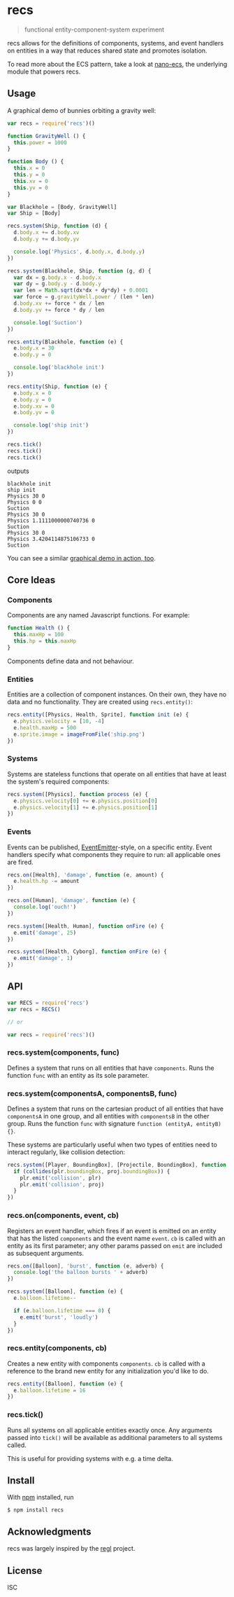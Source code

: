 # recs

> functional entity-component-system experiment

recs allows for the definitions of components, systems, and event handlers on
entities in a way that reduces shared state and promotes isolation.

To read more about the ECS pattern, take a look at
[nano-ecs](https://github.com/noffle/nano-ecs), the underlying module that
powers recs.

## Usage

A graphical demo of bunnies orbiting a gravity well:

```js
var recs = require('recs')()

function GravityWell () {
  this.power = 1000
}

function Body () {
  this.x = 0
  this.y = 0
  this.xv = 0
  this.yv = 0
}

var Blackhole = [Body, GravityWell]
var Ship = [Body]

recs.system(Ship, function (d) {
  d.body.x += d.body.xv
  d.body.y += d.body.yv

  console.log('Physics', d.body.x, d.body.y)
})

recs.system(Blackhole, Ship, function (g, d) {
  var dx = g.body.x - d.body.x
  var dy = g.body.y - d.body.y
  var len = Math.sqrt(dx*dx + dy*dy) + 0.0001
  var force = g.gravityWell.power / (len * len)
  d.body.xv += force * dx / len
  d.body.yv += force * dy / len

  console.log('Suction')
})

recs.entity(Blackhole, function (e) {
  e.body.x = 30
  e.body.y = 0

  console.log('blackhole init')
})

recs.entity(Ship, function (e) {
  e.body.x = 0
  e.body.y = 0
  e.body.xv = 0
  e.body.yv = 0

  console.log('ship init')
})

recs.tick()
recs.tick()
recs.tick()
```

outputs

```
blackhole init
ship init
Physics 30 0
Physics 0 0
Suction
Physics 30 0
Physics 1.1111000000740736 0
Suction
Physics 30 0
Physics 3.4204114875106733 0
Suction
```

You can see a similar [graphical demo in action, too](https://noffle.github.io/recs/).

## Core Ideas

### Components

Components are any named Javascript functions. For example:

```js
function Health () {
  this.maxHp = 100
  this.hp = this.maxHp
}
```

Components define data and not behaviour.

### Entities

Entities are a collection of component instances. On their own, they have no
data and no functionality. They are created using `recs.entity()`:

```js
recs.entity([Physics, Health, Sprite], function init (e) {
  e.physics.velocity = [10, -4]
  e.health.maxHp = 500
  e.sprite.image = imageFromFile('ship.png')
})
```

### Systems

Systems are stateless functions that operate on all entities that have at least
the system's required components:

```js
recs.system([Physics], function process (e) {
  e.physics.velocity[0] += e.physics.position[0]
  e.physics.velocity[1] += e.physics.position[1]
})
```

### Events

Events can be published, [EventEmitter]()-style, on a specific entity. Event
handlers specify what components they require to run: all applicable ones are
fired.

```js
recs.on([Health], 'damage', function (e, amount) {
  e.health.hp -= amount
})

recs.on([Human], 'damage', function (e) {
  console.log('ouch!')
})

recs.system([Health, Human], function onFire (e) {
  e.emit('damage', 25)
})

recs.system([Health, Cyborg], function onFire (e) {
  e.emit('damage', 1)
})
```

## API

```js
var RECS = require('recs')
var recs = RECS()

// or

var recs = require('recs')()
```

### recs.system(components, func)

Defines a system that runs on all entities that have `components`. Runs the
function `func` with an entity as its sole parameter.

### recs.system(componentsA, componentsB, func)

Defines a system that runs on the cartesian product of all entities that have
`componentsA` in one group, and all entities with `componentsB` in the other
group. Runs the function `func` with signature `function (entityA, entityB) {}`.

These systems are particularly useful when two types of entities need to
interact regularly, like collision detection:

```js
recs.system([Player, BoundingBox], [Projectile, BoundingBox], function (plr, proj) {
  if (collides(plr.boundingBox, proj.boundingBox)) {
    plr.emit('collision', plr)
    plr.emit('collision', proj)
  }
})
```

### recs.on(components, event, cb)

Registers an event handler, which fires if an event is emitted on an entity that
has the listed `components` and the event name `event`. `cb` is called with an
entity as its first parameter; any other params passed on `emit` are included
as subsequent arguments.

```js
recs.on([Balloon], 'burst', function (e, adverb) {
  console.log('the balloon bursts ' + adverb)
})

recs.system([Balloon], function (e) {
  e.balloon.lifetime--

  if (e.balloon.lifetime === 0) {
    e.emit('burst', 'loudly')
  }
})
```

### recs.entity(components, cb)

Creates a new entity with components `components`. `cb` is called with a
reference to the brand new entity for any initialization you'd like to do.

```js
recs.entity([Balloon], function (e) {
  e.balloon.lifetime = 16
})
```

### recs.tick()

Runs all systems on all applicable entities exactly once. Any arguments passed
into `tick()` will be available as additional parameters to all systems called.

This is useful for providing systems with e.g. a time delta.

## Install

With [npm](https://npmjs.org/) installed, run

```
$ npm install recs
```

## Acknowledgments

recs was largely inspired by the [regl](https://github.com/regl-project/regl)
project.

## License

ISC

